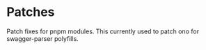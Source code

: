 # Patches

Patch fixes for pnpm modules. This currently used to patch ono for swagger-parser polyfills.
